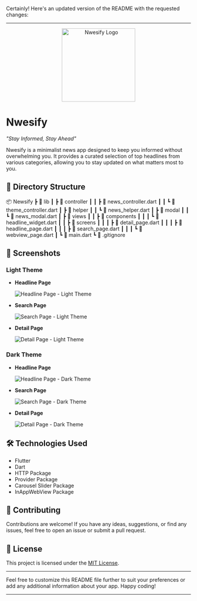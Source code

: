 Certainly! Here's an updated version of the README with the requested changes:

---

<p align="center">
  <img src="logo.png" alt="Nwesify Logo" width="200">
</p>

# Nwesify

*"Stay Informed, Stay Ahead"*

Nwesify is a minimalist news app designed to keep you informed without overwhelming you. It provides a curated selection of top headlines from various categories, allowing you to stay updated on what matters most to you.

## 📂 Directory Structure

📦 Newsify
┣ 📂 lib
┃ ┣ 📂 controller
┃ ┃ ┣ 📜 news_controller.dart
┃ ┃ ┗ 📜 theme_controller.dart
┃ ┣ 📂 helper
┃ ┃ ┗ 📜 news_helper.dart
┃ ┣ 📂 modal
┃ ┃ ┗ 📜 news_modal.dart
┃ ┣ 📂 views
┃ ┃ ┣ 📂 components
┃ ┃ ┃ ┗ 📜 headline_widget.dart
┃ ┃ ┣ 📂 screens
┃ ┃ ┃ ┣ 📜 detail_page.dart
┃ ┃ ┃ ┣ 📜 headline_page.dart
┃ ┃ ┃ ┣ 📜 search_page.dart
┃ ┃ ┃ ┗ 📜 webview_page.dart
┃ ┗ 📜 main.dart
┗ 📜 .gitignore


## 📱 Screenshots

### Light Theme

- **Headline Page**
  
  ![Headline Page - Light Theme](screenshots/headline_light.png)

- **Search Page**
  
  ![Search Page - Light Theme](screenshots/search_light.png)

- **Detail Page**
  
  ![Detail Page - Light Theme](screenshots/detail_light.png)

### Dark Theme

- **Headline Page**
  
  ![Headline Page - Dark Theme](screenshots/headline_dark.png)

- **Search Page**
  
  ![Search Page - Dark Theme](screenshots/search_dark.png)

- **Detail Page**
  
  ![Detail Page - Dark Theme](screenshots/detail_dark.png)



## 🛠️ Technologies Used

- Flutter
- Dart
- HTTP Package
- Provider Package
- Carousel Slider Package
- InAppWebView Package

## 🤝 Contributing

Contributions are welcome! If you have any ideas, suggestions, or find any issues, feel free to open an issue or submit a pull request.

## 📝 License

This project is licensed under the [MIT License](LICENSE).

---

Feel free to customize this README file further to suit your preferences or add any additional information about your app. Happy coding!

---
